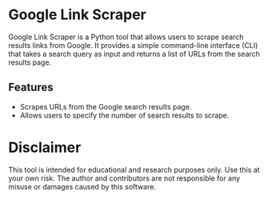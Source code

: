 # Google Link Scraper
Google Link Scraper is a Python tool that allows users to scrape search results links from Google. It provides a simple command-line interface (CLI) that takes a search query as input and returns a list of URLs from the search results page.

## Features
- Scrapes URLs from the Google search results page.
- Allows users to specify the number of search results to scrape.

# Disclaimer
This tool is intended for educational and research purposes only. Use this at your own risk. The author and contributors are not responsible for any misuse or damages caused by this software.
